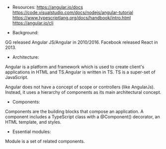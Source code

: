 * Resources:
https://angular.io/docs 
https://code.visualstudio.com/docs/nodejs/angular-tutorial 
https://www.typescriptlang.org/docs/handbook/intro.html
https://angular.io/cli 

* Background:

GG released Angular JS/Angular in 2010/2016. Facebook released React in 2013.


* Architecture:

Angular is a platform and framework which is used to create client's applications in HTML and TS.Angular is written in TS. TS is a super-set of JavaScript.

Angular does not have a concept of scope or controllers (like AngularJs). Instead, it uses a hierarchy of components as its main architectural concept. 

* Components:

Components are the building blocks that compose an application. A component includes a TypeScript class with a @Component() decorator, an HTML template, and styles. 

* Essential modules:

Module is a set of related components.